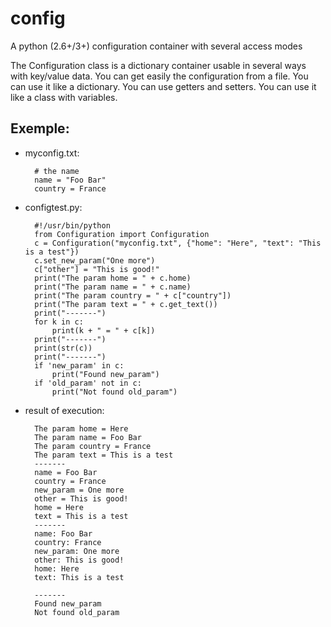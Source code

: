 config
======

A python (2.6+/3+) configuration container with several access modes

The Configuration class is a dictionary container usable in several ways with key/value data.
You can get easily the configuration from a file.
You can use it like a dictionary. You can use getters and setters. You can use it like a class with variables.

Exemple:
--------

- myconfig.txt:

        # the name
        name = "Foo Bar"
        country = France

- configtest.py:

        #!/usr/bin/python
        from Configuration import Configuration
        c = Configuration("myconfig.txt", {"home": "Here", "text": "This is a test"})
        c.set_new_param("One more")
        c["other"] = "This is good!"
        print("The param home = " + c.home)
        print("The param name = " + c.name)
        print("The param country = " + c["country"])
        print("The param text = " + c.get_text())
        print("-------")
        for k in c:
            print(k + " = " + c[k])
        print("-------")
        print(str(c))
        print("-------")
        if 'new_param' in c:
            print("Found new_param")
        if 'old_param' not in c:
            print("Not found old_param")

- result of execution:

        The param home = Here
        The param name = Foo Bar
        The param country = France
        The param text = This is a test
        -------
        name = Foo Bar
        country = France
        new_param = One more
        other = This is good!
        home = Here
        text = This is a test
        -------
        name: Foo Bar
        country: France
        new_param: One more
        other: This is good!
        home: Here
        text: This is a test
        
        -------
        Found new_param
        Not found old_param

